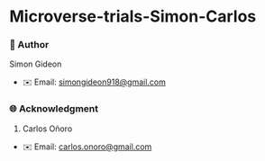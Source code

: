 # Microverse-trials-Simon-Carlos

### 👤 Author
Simon Gideon
  - ✉️ Email: simongideon918@gmail.com
### 🌐 Acknowledgment 
1. Carlos Oñoro
  - ✉️ Email: carlos.onoro@gmail.com
